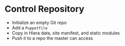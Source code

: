 <!SLIDE>
# Control Repository

* Initialize an empty Git repo
* Add a `Puppetfile`
* Copy in Hiera data, site manifest, and static modules
* Push it to a repo the master can access
